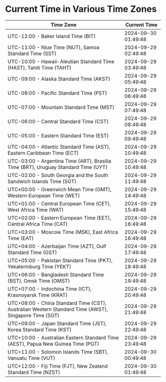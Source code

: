 # Current Time in Various Time Zones

| Time Zone | Current Time |
|-----------|--------------|
| UTC-12:00 - Baker Island Time (BIT) | 2024-09-30 01:49:48 |
| UTC-11:00 - Niue Time (NUT), Samoa Standard Time (SST) | 2024-09-29 02:49:48 |
| UTC-10:00 - Hawaii-Aleutian Standard Time (HAST), Tahiti Time (TAHT) | 2024-09-29 03:49:48 |
| UTC-09:00 - Alaska Standard Time (AKST) | 2024-09-29 05:49:48 |
| UTC-08:00 - Pacific Standard Time (PST) | 2024-09-29 06:49:48 |
| UTC-07:00 - Mountain Standard Time (MST) | 2024-09-29 07:49:48 |
| UTC-06:00 - Central Standard Time (CST) | 2024-09-29 08:49:48 |
| UTC-05:00 - Eastern Standard Time (EST) | 2024-09-29 09:49:48 |
| UTC-04:00 - Atlantic Standard Time (AST), Eastern Caribbean Time (ECT) | 2024-09-29 10:49:48 |
| UTC-03:00 - Argentina Time (ART), Brasília Time (BRT), Uruguay Standard Time (UYT) | 2024-09-29 10:49:48 |
| UTC-02:00 - South Georgia and the South Sandwich Islands Time (SGT) | 2024-09-29 11:49:48 |
| UTC±00:00 - Greenwich Mean Time (GMT), Western European Time (WET) | 2024-09-29 14:49:48 |
| UTC+01:00 - Central European Time (CET), West Africa Time (WAT) | 2024-09-29 15:49:48 |
| UTC+02:00 - Eastern European Time (EET), Central Africa Time (CAT) | 2024-09-29 16:49:48 |
| UTC+03:00 - Moscow Time (MSK), East Africa Time (EAT) | 2024-09-29 16:49:48 |
| UTC+04:00 - Azerbaijan Time (AZT), Gulf Standard Time (GST) | 2024-09-29 17:49:48 |
| UTC+05:00 - Pakistan Standard Time (PKT), Yekaterinburg Time (YEKT) | 2024-09-29 18:49:48 |
| UTC+06:00 - Bangladesh Standard Time (BST), Omsk Time (OMST) | 2024-09-29 19:49:48 |
| UTC+07:00 - Indochina Time (ICT), Krasnoyarsk Time (KRAT) | 2024-09-29 20:49:48 |
| UTC+08:00 - China Standard Time (CST), Australian Western Standard Time (AWST), Singapore Time (SGT) | 2024-09-29 21:49:48 |
| UTC+09:00 - Japan Standard Time (JST), Korea Standard Time (KST) | 2024-09-29 22:49:48 |
| UTC+10:00 - Australian Eastern Standard Time (AEST), Papua New Guinea Time (PGT) | 2024-09-29 23:49:48 |
| UTC+11:00 - Solomon Islands Time (SBT), Vanuatu Time (VUT) | 2024-09-30 00:49:48 |
| UTC+12:00 - Fiji Time (FJT), New Zealand Standard Time (NZST) | 2024-09-30 01:49:48 |
